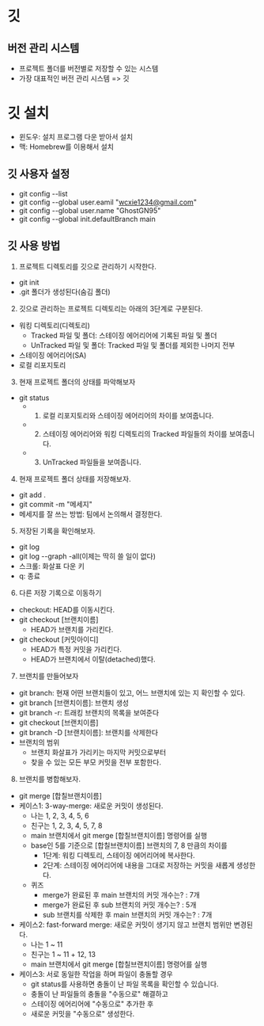 # 깃

## 버전 관리 시스템
- 프로젝트 폴더를 버전별로 저장할 수 있는 시스템
- 가장 대표적인 버전 관리 시스템 => 깃

# 깃 설치
- 윈도우: 설치 프로그램 다운 받아서 설치
- 맥: Homebrew를 이용해서 설치

## 깃 사용자 설정
- git config --list
- git config --global user.eamil "wcxie1234@gmail.com"
- git config --global user.name "GhostGN95"
- git config --global init.defaultBranch main

## 깃 사용 방법
1. 프로젝트 디렉토리를 깃으로 관리하기 시작한다.
- git init
- .git 폴더가 생성된다(숨김 폴더)

2. 깃으로 관리하는 프로젝트 디렉토리는 아래의 3단계로 구분된다.
- 워킹 디렉토리(디렉토리)
  - Tracked 파일 및 폴더: 스테이징 에어리어에 기록된 파일 및 폴더
  - UnTracked 파일 및 폴더: Tracked 파일 및 폴더를 제외한 나머지 전부
- 스테이징 에어리어(SA)
- 로컬 리포지토리

3. 현재 프로젝트 폴더의 상태를 파악해보자
- git status
  - 1. 로컬 리포지토리와 스테이징 에어리어의 차이를 보여줍니다.
  - 2. 스테이징 에어리어와 워킹 디렉토리의 Tracked 파일들의 차이를 보여줍니다.
  - 3. UnTracked 파일들을 보여줍니다.

4. 현재 프로젝트 폴더 상태를 저장해보자.
- git add .
- git commit -m "메세지"
- 메세지를 잘 쓰는 방법: 팀에서 논의해서 결정한다.

5. 저장된 기록을 확인해보자.
- git log
- git log --graph -all(이제는 딱히 쓸 일이 없다)
- 스크롤: 화살표 다운 키
- q: 종료

6. 다른 저장 기록으로 이동하기
- checkout: HEAD를 이동시킨다.
- git checkout [브랜치이름]
  - HEAD가 브랜치를 가리킨다.
- git checkout [커밋아이디]
  - HEAD가 특정 커밋을 가리킨다.
  - HEAD가 브랜치에서 이탈(detached)했다.

7. 브랜치를 만들어보자
- git branch: 현재 어떤 브랜치들이 있고, 어느 브랜치에 있는 지 확인할 수 있다.
- git branch [브랜치이름]: 브랜치 생성
- git branch -r: 트래킹 브랜치의 목록을 보여준다 
- git checkout [브랜치이름]
- git branch -D [브랜치이름]: 브랜치를 삭제한다
- 브랜치의 범위
  - 브랜치 화살표가 가리키는 마지막 커밋으로부터
  - 찾을 수 있는 모든 부모 커밋을 전부 포함한다.

8. 브랜치를 병합해보자.
- git merge [합칠브랜치이름]
- 케이스1: 3-way-merge: 새로운 커밋이 생성된다.
  - 나는 1, 2, 3, 4, 5, 6
  - 친구는 1, 2, 3, 4, 5, 7, 8
  - main 브랜치에서 git merge [합칠브랜치이름] 명령어를 실행
  - base인 5를 기준으로 [합칠브랜치이름] 브랜치의 7, 8 만큼의 차이를
    - 1단계: 워킹 디렉토리, 스테이징 에어리어에 복사한다.
    - 2단계: 스테이징 에어리어에 내용을 그대로 저장하는 커밋을 새롭게 생성한다.
  - 퀴즈
    - merge가 완료된 후 main 브랜치의 커밋 개수는? : 7개
    - merge가 완료된 후 sub 브랜치의 커밋 개수는? : 5개
    - sub 브랜치를 삭제한 후 main 브랜치의 커밋 개수는? : 7개
- 케이스2: fast-forward merge: 새로운 커밋이 생기지 않고 브랜치 범위만 변경된다.
  - 나는 1 ~ 11
  - 친구는 1 ~ 11 + 12, 13
  - main 브랜치에서 git merge [합칠브랜치이름] 명령어를 실행
- 케이스3: 서로 동일한 작업을 하며 파일이 충돌할 경우
  - git status를 사용하면 충돌이 난 파일 목록을 확인할 수 있습니다.
  - 충돌이 난 파일들의 충돌을 "수동으로" 해결하고
  - 스테이징 에어리어에 "수동으로" 추가한 후
  - 새로운 커밋을 "수동으로" 생성한다.